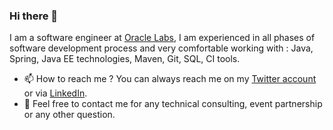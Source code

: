### Hi there 👋

I am a software engineer at [Oracle Labs](labs.oracle.com), I am experienced in all phases of software development process and very comfortable working with : Java, Spring, Java EE technologies, Maven, Git, SQL, CI tools.

- 📫  How to reach me ? You can always reach me on my [Twitter account](https://twitter.com/TheTahaBasri) or via [LinkedIn](https://www.linkedin.com/in/tahabasri/en/).
- 💬  Feel free to contact me for any technical consulting, event partnership or any other question.
